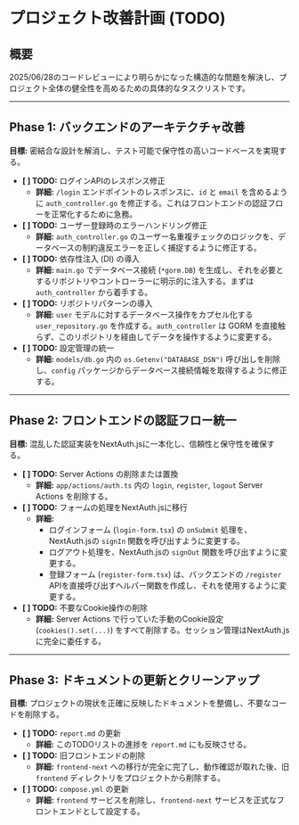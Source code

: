 # プロジェクト改善計画 (TODO)

## 概要

2025/06/28のコードレビューにより明らかになった構造的な問題を解決し、プロジェクト全体の健全性を高めるための具体的なタスクリストです。

---

## Phase 1: バックエンドのアーキテクチャ改善

**目標:** 密結合な設計を解消し、テスト可能で保守性の高いコードベースを実現する。

*   **[ ] TODO:** ログインAPIのレスポンス修正
    *   **詳細:** `/login` エンドポイントのレスポンスに、`id` と `email` を含めるように `auth_controller.go` を修正する。これはフロントエンドの認証フローを正常化するために急務。
*   **[ ] TODO:** ユーザー登録時のエラーハンドリング修正
    *   **詳細:** `auth_controller.go` のユーザー名重複チェックのロジックを、データベースの制約違反エラーを正しく捕捉するように修正する。
*   **[ ] TODO:** 依存性注入 (DI) の導入
    *   **詳細:** `main.go` でデータベース接続 (`*gorm.DB`) を生成し、それを必要とするリポジトリやコントローラーに明示的に注入する。まずは `auth_controller` から着手する。
*   **[ ] TODO:** リポジトリパターンの導入
    *   **詳細:** `user` モデルに対するデータベース操作をカプセル化する `user_repository.go` を作成する。`auth_controller` は GORM を直接触らず、このリポジトリを経由してデータを操作するように変更する。
*   **[ ] TODO:** 設定管理の統一
    *   **詳細:** `models/db.go` 内の `os.Getenv("DATABASE_DSN")` 呼び出しを削除し、`config` パッケージからデータベース接続情報を取得するように修正する。

---

## Phase 2: フロントエンドの認証フロー統一

**目標:** 混乱した認証実装をNextAuth.jsに一本化し、信頼性と保守性を確保する。

*   **[ ] TODO:** Server Actions の削除または置換
    *   **詳細:** `app/actions/auth.ts` 内の `login`, `register`, `logout` Server Actions を削除する。
*   **[ ] TODO:** フォームの処理をNextAuth.jsに移行
    *   **詳細:**
        *   ログインフォーム (`login-form.tsx`) の `onSubmit` 処理を、NextAuth.jsの `signIn` 関数を呼び出すように変更する。
        *   ログアウト処理を、NextAuth.jsの `signOut` 関数を呼び出すように変更する。
        *   登録フォーム (`register-form.tsx`) は、バックエンドの `/register` APIを直接呼び出すヘルパー関数を作成し、それを使用するように変更する。
*   **[ ] TODO:** 不要なCookie操作の削除
    *   **詳細:** Server Actions で行っていた手動のCookie設定 (`cookies().set(...)`) をすべて削除する。セッション管理はNextAuth.jsに完全に委任する。

---

## Phase 3: ドキュメントの更新とクリーンアップ

**目標:** プロジェクトの現状を正確に反映したドキュメントを整備し、不要なコードを削除する。

*   **[ ] TODO:** `report.md` の更新
    *   **詳細:** このTODOリストの進捗を `report.md` にも反映させる。
*   **[ ] TODO:** 旧フロントエンドの削除
    *   **詳細:** `frontend-next` への移行が完全に完了し、動作確認が取れた後、旧 `frontend` ディレクトリをプロジェクトから削除する。
*   **[ ] TODO:** `compose.yml` の更新
    *   **詳細:** `frontend` サービスを削除し、`frontend-next` サービスを正式なフロントエンドとして設定する。
